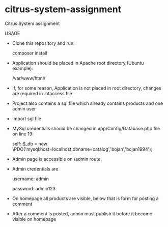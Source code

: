# citrus-system-assignment

Citrus System assignment

USAGE

- Clone this repository and run:
  
  composer install
  
- Application should be placed in Apache root directory (Ubuntu example):

  /var/www/html/
  
- If, for some reason, Application is not placed in root directory, changes are required in .htaccess file
  
- Project also contains a sql file which already contains products and one admin user

- Import sql file

- MySql credentials should be changed in app/Config/Database.php file on line 19:

  self::$_db = new \PDO('mysql:host=localhost;dbname=catalog','bojan','bojan1994');
  
- Admin page is accessible on /admin route

- Admin credentials are 

  username: admin
  
  password: admin123
  
- On homepage all products are visible, below that is form for posting a comment

- After a comment is posted, admin must publish it before it become visible on homepage
